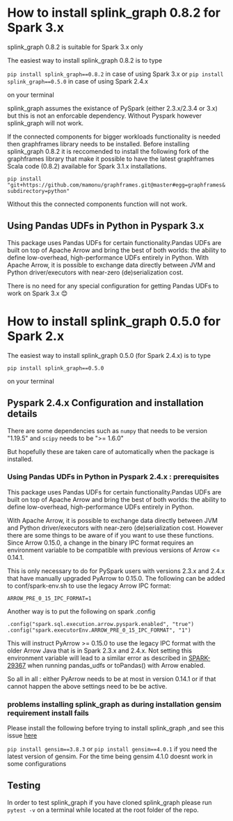 # How to install splink_graph 0.8.2 for Spark 3.x

splink_graph 0.8.2 is suitable for Spark 3.x only


The easiest way to install splink_graph 0.8.2  is to type

`pip install splink_graph==0.8.2` in case of using Spark 3.x or
`pip install splink_graph==0.5.0` in case of using Spark 2.4.x

on your terminal



splink_graph  assumes the existance of PySpark (either 2.3.x/2.3.4 or 3.x) but this is not an enforcable dependency. Without Pyspark however splink_graph will not work.


If the connected components for bigger workloads functionality is needed then graphframes library needs to be installed. 
Before installing splink_graph 0.8.2 it is reccomended to install the following fork of the graphframes library that make it possible to have the latest graphframes Scala code (0.8.2) available for Spark 3.1.x installations.

`pip install "git+https://github.com/mamonu/graphframes.git@master#egg=graphframes&subdirectory=python"`


Without this the connected components function will not work.


## Using Pandas UDFs in Python in Pyspark 3.x

This package uses Pandas UDFs for certain functionality.Pandas UDFs are built on top of Apache Arrow and bring 
the best of both worlds: the ability to define low-overhead, high-performance UDFs entirely in Python.
With Apache Arrow, it is possible to exchange data directly between JVM and Python driver/executors with near-zero (de)serialization cost.

There is no need for any special configuration for getting Pandas UDFs to work on Spark 3.x 😊

# How to install splink_graph 0.5.0 for Spark 2.x

The easiest way to install splink_graph 0.5.0 (for Spark 2.4.x) is to type


`pip install splink_graph==0.5.0` 

on your terminal

## Pyspark 2.4.x Configuration and installation details 

There are some dependencies such as `numpy` that needs to be version "1.19.5" 
and `scipy` needs to be ">= 1.6.0"

But hopefully these are taken care of automatically when the package is installed.

### Using Pandas UDFs in Python in Pyspark 2.4.x : prerequisites


This package uses Pandas UDFs for certain functionality.Pandas UDFs are built on top of Apache Arrow and bring 
the best of both worlds: the ability to define low-overhead, high-performance UDFs entirely in Python.

With Apache Arrow, it is possible to exchange data directly between JVM and Python driver/executors with near-zero (de)serialization cost.
However there are some things to be aware of if you want to use these functions.
Since Arrow 0.15.0, a change in the binary IPC format requires an environment variable to be compatible with previous versions of Arrow <= 0.14.1. 

This is only necessary to do for PySpark users with versions 2.3.x and 2.4.x that have manually upgraded PyArrow to 0.15.0. The following can be added to conf/spark-env.sh to use the legacy Arrow IPC format:

    ARROW_PRE_0_15_IPC_FORMAT=1

Another way is to put the following on spark .config

    .config("spark.sql.execution.arrow.pyspark.enabled", "true")
    .config("spark.executorEnv.ARROW_PRE_0_15_IPC_FORMAT", "1")


This will instruct PyArrow >= 0.15.0 to use the legacy IPC format with the older Arrow Java that is in Spark 2.3.x and 2.4.x. Not setting this environment variable will lead to a similar error as described in [SPARK-29367](https://issues.apache.org/jira/browse/SPARK-29367) when running pandas_udfs or toPandas() with Arrow enabled.


So all in all : either PyArrow needs to be at most in version 0.14.1 or if that cannot happen the above settings need to be be active.



### problems installing splink_graph as during installation gensim requirement install fails 

Please install the following before trying to install splink_graph ,and see this issue [here](https://github.com/moj-analytical-services/splink_graph/issues/68)    


`pip install gensim==3.8.3` or `pip install gensim==4.0.1` if you need the latest version of gensim. For the time being gensim 4.1.0 doesnt work in some configurations




## Testing

In order to test splink_graph if you have cloned splink_graph please run 
`pytest -v` on a terminal while located at the root folder of the repo.
